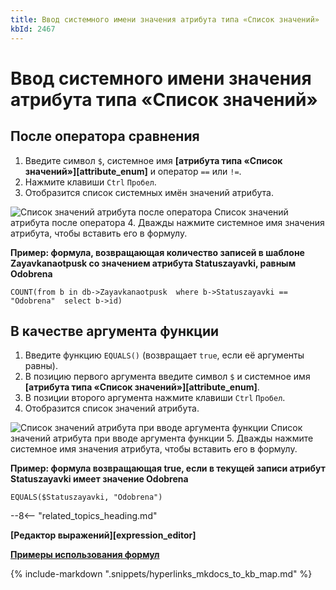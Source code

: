 ```yaml
---
title: Ввод системного имени значения атрибута типа «Список значений»
kbId: 2467
---
```


# Ввод системного имени значения атрибута типа «Список значений»

## После оператора сравнения

1. Введите символ `$`, системное имя **[атрибута типа «Список значений»][attribute_enum]** и оператор `==` или `!=`.
2. Нажмите клавиши `Ctrl` `Пробел`.
3. Отобразится список системных имён значений атрибута.
![Список значений атрибута после оператора](https://kb.comindware.ru/assets/formula_editor_enum_autocomplete.png)
Список значений атрибута после оператора
4. Дважды нажмите системное имя значения атрибута, чтобы вставить его в формулу.

**Пример: формула, возвращающая количество записей в шаблоне Zayavkanaotpusk со значением атрибута Statuszayavki, равным Odobrena**

```
COUNT(from b in db->Zayavkanaotpusk  where b->Statuszayavki == "Odobrena"  select b->id) 
```

## В качестве аргумента функции

1. Введите функцию `EQUALS()` (возвращает `true`, если её аргументы равны).
2. В позицию первого аргумента введите символ `$` и системное имя **[атрибута типа «Список значений»][attribute_enum]**.
3. В позиции второго аргумента нажмите клавиши `Ctrl` `Пробел`.
4. Отобразится список значений атрибута.
![Список значений атрибута при вводе аргумента функции](https://kb.comindware.ru/assets/formula_editor_enum_function_autocomplete.png)
Список значений атрибута при вводе аргумента функции
5. Дважды нажмите системное имя значения атрибута, чтобы вставить его в формулу.

**Пример: формула возвращающая true, если в текущей записи атрибут Statuszayavki имеет значение Odobrena**

```
EQUALS($Statuszayavki, "Odobrena") 
```

--8<-- "related_topics_heading.md"

**[Редактор выражений][expression_editor]**

**[Примеры использования формул](https://kb.comindware.ru/category.php?id=409)**

{% include-markdown ".snippets/hyperlinks_mkdocs_to_kb_map.md" %}
